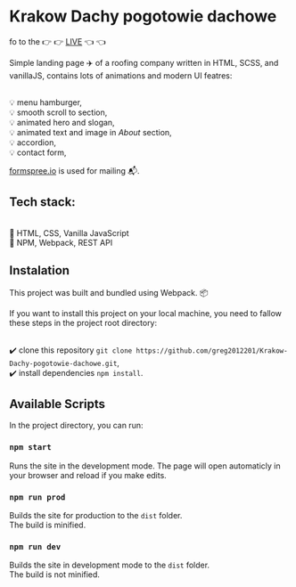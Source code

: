 # Krakow Dachy pogotowie dachowe
fo to the :point_right: :point_right: [LIVE](https://nervous-goodall-65749c.netlify.app/) :point_left: :point_left:

Simple landing page :airplane: of a roofing company written in HTML, SCSS, and vanillaJS, contains lots of animations and modern UI featres:

  <br/>:bulb: menu hamburger,
  <br/>:bulb: smooth scroll to section,
  <br/>:bulb: animated hero and slogan,
  <br/>:bulb: animated text and image in *About* section,
  <br/>:bulb: accordion,
  <br/>:bulb: contact form,

[formspree.io](https://formspree.io/) is used for mailing :mailbox_with_mail:.

## Tech stack: 

<br/>:gem: HTML, CSS, Vanilla JavaScript
<br/>:gem: NPM, Webpack, REST API

## Instalation

This project was built and bundled using Webpack. :package:

If you want to install this project on your local machine, you need to fallow these steps in the project root directory:

 <br/> :heavy_check_mark: clone this repository `git clone https://github.com/greg2012201/Krakow-Dachy-pogotowie-dachowe.git`,
 <br/> :heavy_check_mark: install dependencies `npm install`.



## Available Scripts

In the project directory, you can run:

### `npm start`

Runs the site in the development mode.
The page will open automaticly in your browser and reload if you make edits.


### `npm run prod`

Builds the site for production to the `dist` folder.\
The build is minified.

### `npm run dev`

Builds the site in development mode to the `dist` folder.\
The build is not minified.





